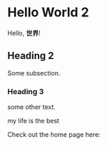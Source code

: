 # Hello World 2

Hello, **世界**!

## Heading 2

Some subsection.

### Heading 3

some other text.

my life is the best

Check out the home page here: [](index.md)
